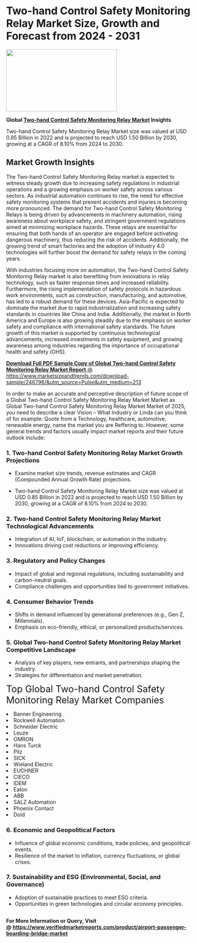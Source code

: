<H1>Two-hand Control Safety Monitoring Relay Market Size, Growth and Forecast from 2024 - 2031</H1><img class="aligncenter size-medium wp-image-584254" src="https://thirdeyenews.in/wp-content/uploads/2024/09/Global-Market-Research-300x168.jpeg" alt="" width="300" height="168" /><p><strong>Global&nbsp;<a href="https://www.marketsizeandtrends.com/download-sample/246796/&amp;utm_source=Pulse&amp;utm_medium=213">Two-hand Control Safety Monitoring Relay Market</a> Insights</strong></p><p>Two-hand Control Safety Monitoring Relay Market size was valued at USD 0.85 Billion in 2022 and is projected to reach USD 1.50 Billion by 2030, growing at a CAGR of 8.10% from 2024 to 2030.</p><p><h2>Market Growth Insights</h2> <p>The Two-hand Control Safety Monitoring Relay market is expected to witness steady growth due to increasing safety regulations in industrial operations and a growing emphasis on worker safety across various sectors. As industrial automation continues to rise, the need for effective safety monitoring systems that prevent accidents and injuries is becoming more pronounced. The demand for Two-hand Control Safety Monitoring Relays is being driven by advancements in machinery automation, rising awareness about workplace safety, and stringent government regulations aimed at minimizing workplace hazards. These relays are essential for ensuring that both hands of an operator are engaged before activating dangerous machinery, thus reducing the risk of accidents. Additionally, the growing trend of smart factories and the adoption of Industry 4.0 technologies will further boost the demand for safety relays in the coming years.</p> <p><a href="#"></a></p> <p>With industries focusing more on automation, the Two-hand Control Safety Monitoring Relay market is also benefiting from innovations in relay technology, such as faster response times and increased reliability. Furthermore, the rising implementation of safety protocols in hazardous work environments, such as construction, manufacturing, and automotive, has led to a robust demand for these devices. Asia-Pacific is expected to dominate the market due to rapid industrialization and increasing safety standards in countries like China and India. Additionally, the market in North America and Europe is also growing steadily due to the emphasis on worker safety and compliance with international safety standards. The future growth of this market is supported by continuous technological advancements, increased investments in safety equipment, and growing awareness among industries regarding the importance of occupational health and safety (OHS).</p> <p><a href="#"></p><p><span class=""><strong>Download Full PDF Sample Copy of Global Two-hand Control Safety Monitoring Relay Market Report</strong> @ <a href="https://www.marketsizeandtrends.com/download-sample/246796/&amp;utm_source=Pulse&amp;utm_medium=213" target="_blank">https://www.marketsizeandtrends.com/download-sample/246796/&amp;utm_source=Pulse&amp;utm_medium=213</a></span></p><p>In order to make an accurate and perceptive description of future scope of a Global&nbsp;Two-hand Control Safety Monitoring Relay Market Market as Global&nbsp;Two-hand Control Safety Monitoring Relay Market Market of 2025, you need to describe a clear Vision &ndash; What Industry or Linda can you think of for example: Quote from a Technology, healthcare, automotive, renewable energy, name the market you are Reffering to. However, some general trends and factors usually impact market reports and their future outlook include:</p><h3>1.&nbsp;<strong>Two-hand Control Safety Monitoring Relay Market Growth Projections</strong></h3><ul><li>Examine market size trends, revenue estimates and CAGR (Compounded Annual Growth Rate) projections.</li><li><p>Two-hand Control Safety Monitoring Relay Market size was valued at USD 0.85 Billion in 2022 and is projected to reach USD 1.50 Billion by 2030, growing at a CAGR of 8.10% from 2024 to 2030.</p></li></ul><h3>2.&nbsp;<strong>Two-hand Control Safety Monitoring Relay Market Technological Advancements</strong></h3><ul><li>Integration of AI, IoT, blockchain, or automation in the industry.</li><li>Innovations driving cost reductions or improving efficiency.</li></ul><h3>3.&nbsp;<strong>Regulatory and Policy Changes</strong></h3><ul><li>Impact of global and regional regulations, including sustainability and carbon-neutral goals.</li><li>Compliance challenges and opportunities tied to government initiatives.</li></ul><h3>4.&nbsp;<strong>Consumer Behavior Trends</strong></h3><ul><li>Shifts in demand influenced by generational preferences (e.g., Gen Z, Millennials).</li><li>Emphasis on eco-friendly, ethical, or personalized products/services.</li></ul><h3>5.&nbsp;<strong>Global Two-hand Control Safety Monitoring Relay Market Competitive Landscape</strong></h3><ul><li>Analysis of key players, new entrants, and partnerships shaping the industry.</li><li>Strategies for differentiation and market penetration.</li></ul><p data-pm-slice="1 1 []"><span style="color: inherit; font-family: inherit; font-size: 25px;">Top Global Two-hand Control Safety Monitoring Relay Market Companies</span></p><div class="" data-test-id=""><p><li>Banner Engineering</li><li> Rockwell Automation</li><li> Schneider Electric</li><li> Leuze</li><li> OMRON</li><li> Hans Turck</li><li> Pilz</li><li> SICK</li><li> Wieland Electric</li><li> EUCHNER</li><li> CIECO</li><li> IDEM</li><li> Eaton</li><li> ABB</li><li> SALZ Automation</li><li> Phoenix Contact</li><li> Dold</li></p></div><h3>6.&nbsp;<strong>Economic and Geopolitical Factors</strong></h3><ul><li>Influence of global economic conditions, trade policies, and geopolitical events.</li><li>Resilience of the market to inflation, currency fluctuations, or global crises.</li></ul><h3>7.&nbsp;<strong>Sustainability and ESG (Environmental, Social, and Governance)</strong></h3><ul><li>Adoption of sustainable practices to meet ESG criteria.</li><li>Opportunities in green technologies and circular economy principles.</li></ul><h2><strong style="font-size: 14px;">For More Information or Query, Visit @&nbsp;</strong><a style="background-color: #ffffff; font-size: 14px;" href="https://www.marketsizeandtrends.com/report/two-hand-control-safety-monitoring-relay-market/" target="_blank">https://www.verifiedmarketreports.com/product/airport-passenger-boarding-bridge-market</a></h2>
